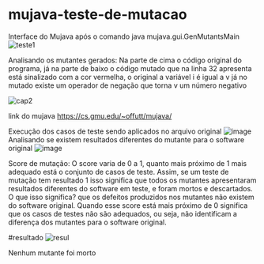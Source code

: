 # mujava-teste-de-mutacao
Interface do Mujava após o comando 
java mujava.gui.GenMutantsMain
![teste1](https://user-images.githubusercontent.com/79465402/140442059-b8936d48-cef7-4bdd-a5f7-99648a35aa42.JPG)

Analisando os mutantes gerados:
Na parte de cima o código original do programa, já na parte de baixo o código mutado que na linha 32 apresenta está sinalizado com a cor vermelha, o original a variável i é igual a v já no mutado existe um operador de negação que torna v um número negativo 

![cap2](https://user-images.githubusercontent.com/79465402/140442963-ce7137bd-a728-4a31-935b-3f53bf01168f.JPG)

link do mujava https://cs.gmu.edu/~offutt/mujava/

Execução dos casos de teste sendo aplicados no arquivo original
![image](https://user-images.githubusercontent.com/79465402/140443989-bb801248-4f03-4ef6-a872-ae0b0276112e.png)
Analisando se existem resultados diferentes do mutante para o software original 
![image](https://user-images.githubusercontent.com/79465402/140444038-2ed79f6c-81cb-495a-8c6a-37c2223f4992.png)

Score de mutação: 
O score varia de 0 a 1, quanto mais próximo de 1 mais adequado está o conjunto de casos de teste. Assim, se um teste de mutação tem resultado 1 isso significa que todos os mutantes apresentaram resultados diferentes do software em teste, e foram mortos e descartados. O que isso significa? que os defeitos produzidos nos mutantes não existem do software original. Quando esse score está mais próximo de 0 significa que os casos de testes não são adequados, ou seja, não identificam a diferença dos mutantes para o software original. 


#resultado
![resul](https://user-images.githubusercontent.com/79465402/140444828-6e7b9a00-e3da-4b49-b1b5-af11d8e76d85.JPG)

Nenhum mutante foi morto 


